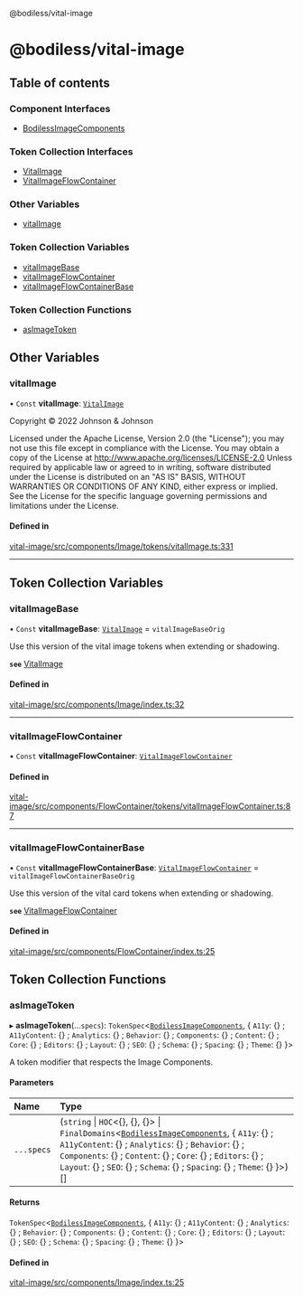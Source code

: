 @bodiless/vital-image

# @bodiless/vital-image

## Table of contents

### Component Interfaces

- [BodilessImageComponents](interfaces/BodilessImageComponents.md)

### Token Collection Interfaces

- [VitalImage](interfaces/VitalImage.md)
- [VitalImageFlowContainer](interfaces/VitalImageFlowContainer.md)

### Other Variables

- [vitalImage](README.md#vitalimage)

### Token Collection Variables

- [vitalImageBase](README.md#vitalimagebase)
- [vitalImageFlowContainer](README.md#vitalimageflowcontainer)
- [vitalImageFlowContainerBase](README.md#vitalimageflowcontainerbase)

### Token Collection Functions

- [asImageToken](README.md#asimagetoken)

## Other Variables

### vitalImage

• `Const` **vitalImage**: [`VitalImage`](interfaces/VitalImage.md)

Copyright © 2022 Johnson & Johnson

Licensed under the Apache License, Version 2.0 (the "License");
you may not use this file except in compliance with the License.
You may obtain a copy of the License at
http://www.apache.org/licenses/LICENSE-2.0
Unless required by applicable law or agreed to in writing, software
distributed under the License is distributed on an "AS IS" BASIS,
WITHOUT WARRANTIES OR CONDITIONS OF ANY KIND, either express or implied.
See the License for the specific language governing permissions and
limitations under the License.

#### Defined in

[vital-image/src/components/Image/tokens/vitalImage.ts:331](https://github.com/wodenx/Bodiless-JS/blob/bf58290ac/packages/vital-image/src/components/Image/tokens/vitalImage.ts#L331)

___

## Token Collection Variables

### vitalImageBase

• `Const` **vitalImageBase**: [`VitalImage`](interfaces/VitalImage.md) = `vitalImageBaseOrig`

Use this version of the vital image tokens when extending or shadowing.

**`see`** [VitalImage](interfaces/VitalImage.md)

#### Defined in

[vital-image/src/components/Image/index.ts:32](https://github.com/wodenx/Bodiless-JS/blob/bf58290ac/packages/vital-image/src/components/Image/index.ts#L32)

___

### vitalImageFlowContainer

• `Const` **vitalImageFlowContainer**: [`VitalImageFlowContainer`](interfaces/VitalImageFlowContainer.md)

#### Defined in

[vital-image/src/components/FlowContainer/tokens/vitalImageFlowContainer.ts:87](https://github.com/wodenx/Bodiless-JS/blob/bf58290ac/packages/vital-image/src/components/FlowContainer/tokens/vitalImageFlowContainer.ts#L87)

___

### vitalImageFlowContainerBase

• `Const` **vitalImageFlowContainerBase**: [`VitalImageFlowContainer`](interfaces/VitalImageFlowContainer.md) = `vitalImageFlowContainerBaseOrig`

Use this version of the vital card tokens when extending or shadowing.

**`see`** [VitalImageFlowContainer](interfaces/VitalImageFlowContainer.md)

#### Defined in

[vital-image/src/components/FlowContainer/index.ts:25](https://github.com/wodenx/Bodiless-JS/blob/bf58290ac/packages/vital-image/src/components/FlowContainer/index.ts#L25)

## Token Collection Functions

### asImageToken

▸ **asImageToken**(...`specs`): `TokenSpec`<[`BodilessImageComponents`](interfaces/BodilessImageComponents.md), { `A11y`: {} ; `A11yContent`: {} ; `Analytics`: {} ; `Behavior`: {} ; `Components`: {} ; `Content`: {} ; `Core`: {} ; `Editors`: {} ; `Layout`: {} ; `SEO`: {} ; `Schema`: {} ; `Spacing`: {} ; `Theme`: {}  }\>

A token modifier that respects the Image Components.

#### Parameters

| Name | Type |
| :------ | :------ |
| `...specs` | (`string` \| `HOC`<{}, {}, {}\> \| `FinalDomains`<[`BodilessImageComponents`](interfaces/BodilessImageComponents.md), { `A11y`: {} ; `A11yContent`: {} ; `Analytics`: {} ; `Behavior`: {} ; `Components`: {} ; `Content`: {} ; `Core`: {} ; `Editors`: {} ; `Layout`: {} ; `SEO`: {} ; `Schema`: {} ; `Spacing`: {} ; `Theme`: {}  }\>)[] |

#### Returns

`TokenSpec`<[`BodilessImageComponents`](interfaces/BodilessImageComponents.md), { `A11y`: {} ; `A11yContent`: {} ; `Analytics`: {} ; `Behavior`: {} ; `Components`: {} ; `Content`: {} ; `Core`: {} ; `Editors`: {} ; `Layout`: {} ; `SEO`: {} ; `Schema`: {} ; `Spacing`: {} ; `Theme`: {}  }\>

#### Defined in

[vital-image/src/components/Image/index.ts:25](https://github.com/wodenx/Bodiless-JS/blob/bf58290ac/packages/vital-image/src/components/Image/index.ts#L25)
